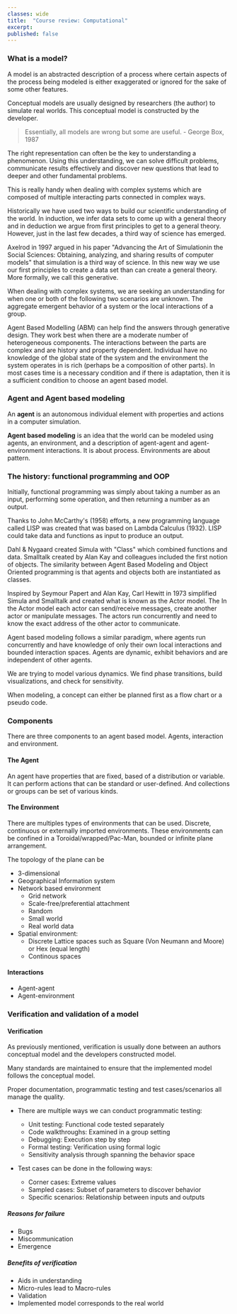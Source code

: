 ```yaml
---
classes: wide
title:  "Course review: Computational"
excerpt: 
published: false
---
```


### What is a model?
A model is an abstracted description of a process where certain aspects of the process being modeled is either exaggerated or ignored for the sake of some other features.

Conceptual models are usually designed by researchers (the author) to simulate real worlds. This conceptual model is constructed by the developer.

> Essentially, all models are wrong but some are useful. - George Box, 1987

The right representation can often be the key to understanding a phenomenon. Using this understanding, we can solve difficult problems, communicate results effectively and discover new questions that lead to deeper and other fundamental problems.

This is really handy when dealing with complex systems which are composed of multiple interacting parts connected in complex ways.

Historically we have used two ways to build our scientific understanding of the world. In induction, we infer data sets to come up with a general theory and in deduction we argue from first principles to get to a general theory. However, just in the last few decades, a third way of science has emerged.

Axelrod in 1997 argued in his paper "Advancing the Art of Simulationin the Social Sciences: Obtaining, analyzing, and sharing results of computer models" that simulation is a third way of science. In this new way we use our first principles to create a data set than can create a general theory. More formally, we call this generative.

When dealing with complex systems, we are seeking an understanding for when one or both of the following two scenarios are unknown. The aggregate emergent behavior of a system or the local interactions of a group.

Agent Based Modelling (ABM) can help find the answers through generative design. They work best when there are a moderate number of heterogeneous components. The interactions between the parts are complex and are history and property dependent. Individual have no knowledge of the global state of the system and the environment the system operates in is rich (perhaps be a composition of other parts).
In most cases time is a necessary condition and if there is adaptation, then it is a sufficient condition to choose an agent based model.

### Agent and Agent based modeling
An **agent** is an autonomous individual element with properties and actions in a computer simulation.

**Agent based modeling** is an idea that the world can be modeled using agents, an environment, and a description of agent-agent and agent-environment interactions. It is about process. Environments are about pattern.

### The history: functional programming and OOP
Initially, functional programming was simply about taking a number as an input, performing some operation, and then returning a number as an output.

Thanks to John McCarthy's (1958) efforts, a new programming language called LISP was created that was based on Lambda Calculus (1932). LISP could take data and functions as input to produce an output.

Dahl & Nygaard created Simula with "Class" which combined functions and data. Smalltalk created by Alan Kay and colleagues included the first notion of objects.
The similarity between Agent Based Modeling and Object Oriented programming is that agents and objects both are instantiated as classes.

Inspired by Seymour Papert and Alan Kay, Carl Hewitt in 1973 simplified Simula and Smalltalk and created what is known as the Actor model. The
In the Actor model each actor can send/receive messages, create another actor or manipulate messages. The actors run concurrently and need to know the exact address of the other actor to communicate.

Agent based modeling follows a similar paradigm, where agents run concurrently and have knowledge of only their own local interactions and bounded interaction spaces. Agents are dynamic, exhibit behaviors and are independent of other agents.

We are trying to model various dynamics. We find phase transitions, build visualizations, and check for sensitivity.

When modeling, a concept can either be planned first as a flow chart or a pseudo code.

### Components
There are three components to an agent based model. Agents, interaction and environment.

#### The Agent
An agent have properties that are fixed, based of a distribution or variable. It can perform actions that can be standard or user-defined. And collections or groups can be set of various kinds.

#### The Environment
There are multiples types of environments that can be used. Discrete, continuous or externally imported environments. These environments can be confined in a Toroidal/wrapped/Pac-Man, bounded or infinite plane arrangement.

The topology of the plane can be
* 3-dimensional
* Geographical Information system
* Network based environment
  * Grid network
  * Scale-free/preferential attachment
  * Random
  * Small world
  * Real world data
* Spatial environment:
  * Discrete Lattice spaces such as Square (Von Neumann and Moore) or Hex (equal length)
  * Continous spaces

#### Interactions
* Agent-agent
* Agent-environment

### Verification and validation of a model
#### Verification
As previously mentioned, verification is usually done between an authors conceptual model and the developers constructed model.

Many standards are maintained to ensure that the implemented model follows the conceptual model.

Proper documentation, programmatic testing and test cases/scenarios all manage the quality.

* There are multiple ways we can conduct programmatic testing:
  * Unit testing: Functional code tested separately
  * Code walkthroughs: Examined in a group setting
  * Debugging: Execution step by step
  * Formal testing: Verification using formal logic
  * Sensitivity analysis through spanning the behavior space

* Test cases can be done in the following ways:
  * Corner cases: Extreme values
  * Sampled cases: Subset of parameters to discover behavior
  * Specific scenarios: Relationship between inputs and outputs

##### Reasons for failure
* Bugs
* Miscommunication
* Emergence

##### Benefits of verification
* Aids in understanding
* Micro-rules lead to Macro-rules
* Validation
* Implemented model corresponds to the real world

